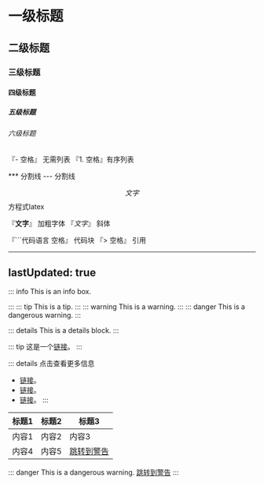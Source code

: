 # 一级标题
## 二级标题
### 三级标题
#### 四级标题
##### 五级标题
###### 六级标题

『- 空格』 无需列表
『1. 空格』有序列表

*** 分割线
--- 分割线

$$ 文字 $$  方程式latex

『**文字**』 加粗字体
『*文字*』 斜体

『```代码语言 空格』  代码块
『> 空格』 引用

---
lastUpdated: true
---

::: info
This is an info box.

:::
::: tip
This is a tip.
:::
::: warning
This is a warning.
:::
::: danger
This is a dangerous warning.
:::

::: details
This is a details block.
:::

::: tip 
这是一个[链接](https://example.com)。
:::


::: details 点击查看更多信息
- [链接](https://example.com)。
- [链接](https://example.com)。
- [链接](https://example.com)。
:::







| 标题1 | 标题2 | 标题3                                |
| ----- | ----- | ------------------------------------ |
| 内容1 | 内容2 | 内容3                                |
| 内容4 | 内容5 | [跳转到警告](https://www.baidu.com/) |

::: danger
This is a dangerous warning. [跳转到警告](https://www.baidu.com/)
:::



